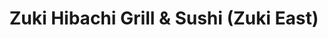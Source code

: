 ---
layout: place
title: "Zuki Hibachi Grill & Sushi (Zuki East)"
permalink: /indiana/evansville/zuki-hibachi-grill-sushi-zuki-east.html
stateAbbr: IN
stateName: Indiana
cityName: Evansville
seo:
  name: "Zuki Hibachi Grill & Sushi (Zuki East)"
  type: Restaurant
  links: null
description: "Zuki Hibachi Grill & Sushi (Zuki East) serves delicious sushi in Evansville, Indiana. Try fresh Japanese dishes for a great dining experience. "
place_id: ChIJW6-5iQYrbogRAj7jCx_sdzo
photos:
  - name: >-
      places/ChIJW6-5iQYrbogRAj7jCx_sdzo/photos/AeeoHcK7LKE9RRd6sSoMIJ68fzFmAMuAcCsLB3Fk8qnYbl5VTSL0xh95zHeCHYO5x6DzRlUa07D9lNPtUytlUAxvP32xdK7E23PPoCgZ50ACh0l4sj0cwzjBpWU4gucQmu5fPiod6W1L-PaEtfhIlj3xzlwhniqslE6AWDJUkJOc4gL9prEe2ncSVkeLIvgoExOrVRqMPnbD-itgcHrFtRRNuMuAK2jFtyxRL5q1eOYV38sExopY1RehInezRVU9-M69LMb4Vd8ZCBLn9z_iRHMNgRdyY8q6-jga9cKVzUz5jhYBqAQ24E3l4nxUyOnpcMW6136L1AEhca50os-Klq6GjfVKMH_T0vWljJPsUXzvAXjBJdZAbCibCbPr52JFRQINdRmaMQ42u8nqnZlGf6Gin97mKCA4D3rg_ZDH-IDuDniwDw
    widthPx: 4000
    heightPx: 3000
    authorAttributions:
      - displayName: Chris Lee
        uri: https://maps.google.com/maps/contrib/109364167154367084774
        photoUri: >-
          https://lh3.googleusercontent.com/a-/ALV-UjVztDqINGzL1fYS80mkoBYpiDtbwqDKjVcOCcfBMQkba7fJD_k=s100-p-k-no-mo
    flagContentUri: >-
      https://www.google.com/local/imagery/report/?cb_client=maps_api_places.places_api&image_key=!1e10!2sCIHM0ogKEICAgIC9y9C_Bg&hl=en-US
    googleMapsUri: >-
      https://www.google.com/maps/place//data=!3m4!1e2!3m2!1sCIHM0ogKEICAgIC9y9C_Bg!2e10!4m2!3m1!1s0x886e2b0689b9af5b:0x3a77ec1f0be33e02
  - name: >-
      places/ChIJW6-5iQYrbogRAj7jCx_sdzo/photos/AeeoHcI7u-qsxlQtMkO9hx5gxl9sO8DK1lrrQzMP7AyfXudqjVrVVWE0exweMZsR0ybLA0HzyxOwJK6Mhl3SBuxcl831ix14t2a2AILeffWIdwMaTBt1YRNJhQtTYRfgRFb6Y4CMzdqlECvy97MIqwrYQ4ywqqyohTA-zsaSsU2jUKVAfjZtbBx46W24fBuCnBlEqTWzLZs464EbvW0b2eAZmC-KrXl3570x_aHD0b6V8_PeyJyhWgnMN3FyD5c0nnHAK39JzelcfFm__A3ww_eUMYPoAWurbmO4RiHgvwKl3GcxhvKFS-7Z7GFL_0SasFZd88bj3-RKb1TW4Z_iRZdMqZiD6HPBhIiUMl6L2Z27Pl6niRJA5TUob7WwnPs_WNfC6VIWFARzpS9MVnZf1dglmjQZBfQhoV6M8id0ypazuQqlmQ
    widthPx: 4032
    heightPx: 3024
    authorAttributions:
      - displayName: Lisa Prescott
        uri: https://maps.google.com/maps/contrib/101479055286842503392
        photoUri: >-
          https://lh3.googleusercontent.com/a-/ALV-UjW5wTQYleXfie78IS5wf6-8CXW3ApsMoAlu64NwoDin2CLV9urx=s100-p-k-no-mo
    flagContentUri: >-
      https://www.google.com/local/imagery/report/?cb_client=maps_api_places.places_api&image_key=!1e10!2sCIHM0ogKEICAgICDqtyXAw&hl=en-US
    googleMapsUri: >-
      https://www.google.com/maps/place//data=!3m4!1e2!3m2!1sCIHM0ogKEICAgICDqtyXAw!2e10!4m2!3m1!1s0x886e2b0689b9af5b:0x3a77ec1f0be33e02
  - name: >-
      places/ChIJW6-5iQYrbogRAj7jCx_sdzo/photos/AeeoHcJwnHAxUnHF84z4JVBOwx4hXcP4wFb1p53_Pwt2YZoUKT3sgRYBPtUX4fZVF9SCQ8jts1WkKKaghaRPRwj5wOnv4OyOKKAzt32I9XswvY378rJn5rZw2J0NAf_zjA-xZLqgA7Hml3_5vXLXUMTcKgoR7IiHwAoPwboXcBxQzdfYI2jAlABFf-eaCqG7UbrcblDwnENaZdbsGMvgPjeoQ84t039Rm3Nko5rbJpwI0Lq00ljGTF3WHuQO2HVwWSyxpycOOqReiGHfMirwS_0XBLQgz71ITcrWnePcCPVUJMtWRIQekzZtihciN9O6dddPK91rv2c4hd5ZjeyuajDqI8B0Uq3ClXWh6On5YrB-w1fkmZerm6YTah3gfAFAMetexmO-Bx2-Gu9nCmFgjprL7AL-lgzcQrVLIPaaLPk92q2ZJydVUuGsnzY_bG9pUQ
    widthPx: 3000
    heightPx: 4000
    authorAttributions:
      - displayName: Janissa Marie
        uri: https://maps.google.com/maps/contrib/103425882695220774033
        photoUri: >-
          https://lh3.googleusercontent.com/a-/ALV-UjUldPuIjq91v_WkOgpVQplH7AlkEEWeivEEYUmSZ8RG7AT6uxn6Vg=s100-p-k-no-mo
    flagContentUri: >-
      https://www.google.com/local/imagery/report/?cb_client=maps_api_places.places_api&image_key=!1e10!2sCIABIhADycKzJznWmGfPqhEAC1y-&hl=en-US
    googleMapsUri: >-
      https://www.google.com/maps/place//data=!3m4!1e2!3m2!1sCIABIhADycKzJznWmGfPqhEAC1y-!2e10!4m2!3m1!1s0x886e2b0689b9af5b:0x3a77ec1f0be33e02
  - name: >-
      places/ChIJW6-5iQYrbogRAj7jCx_sdzo/photos/AeeoHcKYLjS7jedDew2EJ5104ec7wVFsoFeCXTHv0IL1-BulhhXv6DVBPsW9G2r8UcFv_9pStcFagCah_OvqWUU-sM4Y2E_4q6d-c8E2bSlv9IRMRbvSh-lkUBT1SMr4NS94-TkSy2bN9miDjNtaEToU91_-t2syLCySra75qDckDW2Iw7JE_OhlsfO61rvwv4YA0rnB0oZSqAExBjLJqZSfCFvBQfkKM_h8ZE0ZOUK_QGc_qJ9uO_90QHS5bjnniTkJKUM_Gp301zNO-0akZJU7IMziuLbkfH3zGDZeIXRE8IJaEoTtS7GeWdXdARg9YEThMr77Le2WE5l7DdMnW1YMZQ8QuTXt6Bor09KQilla9QneT0KuoLTHY_wW2leweKLAsuzg5iGo1GP2WEXzH73lDV6ITXIc9GurPqsS9xW26BA1Soc
    widthPx: 4000
    heightPx: 1868
    authorAttributions:
      - displayName: Tenebris Somnium
        uri: https://maps.google.com/maps/contrib/109080369161912356649
        photoUri: >-
          https://lh3.googleusercontent.com/a-/ALV-UjWOj-R-xKXapTd_v-asLnA51lZOruxO-u6oE0PHiTsgO2VkhrJN9w=s100-p-k-no-mo
    flagContentUri: >-
      https://www.google.com/local/imagery/report/?cb_client=maps_api_places.places_api&image_key=!1e10!2sCIHM0ogKEICAgMCA0KSZrQE&hl=en-US
    googleMapsUri: >-
      https://www.google.com/maps/place//data=!3m4!1e2!3m2!1sCIHM0ogKEICAgMCA0KSZrQE!2e10!4m2!3m1!1s0x886e2b0689b9af5b:0x3a77ec1f0be33e02
  - name: >-
      places/ChIJW6-5iQYrbogRAj7jCx_sdzo/photos/AeeoHcLlmHm3nc2mO4LsoZZTFo07BqEdXnnqcfVxIfUQYkFfQB5BN-yzZMkYd9WAjRZ1wHLxYEH5KBR7tZ1_Bv4og-JWs8Co9Nh6skgacHTLkg0yRVH0oEsoGGH1XPTI6m0dT_uAYIQLLwgjgyBTeC0vZ3oVNC_Yzgh1yuZrqw-O50t11jmehuDBFL6Fk18q6gJ162ThnLPoAsk4OEkQ9GzdSAny_dEGRPcNHC3Kz7V9aOGMwQ7GyU5T9ngty1XuVjb-sEFhK1x6yy1-N_9MBFRfWtZD3OR_AjIr4qtrrzVv3cqrgiMYPgRpVmJ0JxxHXfuQavELoTZxT20MGR_YwCrpmIs50BKW_uB_hccxQqIv4dUDNNPbVp4erqMPqZYS_1LJzaMyKGdCuKoF8ZuQZDB3MXURFOWeqkLboJgQRIsonfZFs8Y
    widthPx: 3024
    heightPx: 4032
    authorAttributions:
      - displayName: Jenni B
        uri: https://maps.google.com/maps/contrib/108688711109511905187
        photoUri: >-
          https://lh3.googleusercontent.com/a-/ALV-UjUnMzJSV6n9Q3wmYKzHcgpKPXmcf8VVClfhhoUjA5O_z3tq0HEMZg=s100-p-k-no-mo
    flagContentUri: >-
      https://www.google.com/local/imagery/report/?cb_client=maps_api_places.places_api&image_key=!1e10!2sCIHM0ogKEICAgICW6LX10wE&hl=en-US
    googleMapsUri: >-
      https://www.google.com/maps/place//data=!3m4!1e2!3m2!1sCIHM0ogKEICAgICW6LX10wE!2e10!4m2!3m1!1s0x886e2b0689b9af5b:0x3a77ec1f0be33e02
  - name: >-
      places/ChIJW6-5iQYrbogRAj7jCx_sdzo/photos/AeeoHcKsGizDUXlAENMTAUQbVigtTJx4bQBJQ6jikkwf_bDP-ggLyv0blmGhc6u0MoCLvtDEexIMn9QWV5uvJX7fNUZgoSawMTu85rcMGXTWksvP7ouId8bVNyAsY-OIQhlN1IdKXhm4mWaURdsMqI7LvXRGsMlW-Fb7H58Uqxum7IW1Raov9ZcO024x_efC-vXD8o6TjjDQdwg2Tu4E9WuOTlAleuc2HOsKF2QBFemdfkAPCfUGupGivZW0IDx43uj5eXleCyQlRDi5asSRsdYOuipGXDiBSCts7h8BunYZNgXvChPUBWkXpekaw6qmg6EMBkwxgq1xb8wtRk1JpBk36lj3pm_sHNzGQCKwe2qX2pgklGgWU4E4LRE5eRfzYQT5AwcWcrA9vfucxdtmto2VM-MZOQ7GznMOrH10U9XbWUoKatmx
    widthPx: 3000
    heightPx: 4000
    authorAttributions:
      - displayName: Janissa Marie
        uri: https://maps.google.com/maps/contrib/103425882695220774033
        photoUri: >-
          https://lh3.googleusercontent.com/a-/ALV-UjUldPuIjq91v_WkOgpVQplH7AlkEEWeivEEYUmSZ8RG7AT6uxn6Vg=s100-p-k-no-mo
    flagContentUri: >-
      https://www.google.com/local/imagery/report/?cb_client=maps_api_places.places_api&image_key=!1e10!2sCIHM0ogKEICAgIC15c3G-AE&hl=en-US
    googleMapsUri: >-
      https://www.google.com/maps/place//data=!3m4!1e2!3m2!1sCIHM0ogKEICAgIC15c3G-AE!2e10!4m2!3m1!1s0x886e2b0689b9af5b:0x3a77ec1f0be33e02
  - name: >-
      places/ChIJW6-5iQYrbogRAj7jCx_sdzo/photos/AeeoHcLMJXM8hz6Ap9xq-biLehY_ufkIdFCsAIMfzzsDXyR_kquGX-Arfq0oiQmLsYMZzmqHZ88GlIdxPVpayqWO6CPQ_EV1VGqHvJU-VFXlezL7pCLwxJnv5wE_C2z61usvkpZw9Q9-Sj7fB8DN_UkBAlakuySgYx4rCpc5Y9PzaierjUcwpWfFqzAVNro5OJ4m7qZOl-vKWp2KiYX8sitH5gTEp7IXcAfGtSAdfR0frOmQUHsPv5sJgP1ayCcnEzZRK2SUd5YXtBxSg0qKNnNL8HpjF6ibxp2ipWO3k6NfpMD-butMsd5OrdTOwE0G4rMdVlLszorrEyCtc1TdAfB_crpa1mJFsECzPGnD0ZQ25dvxLAlOb5Za6MNmH6VZuq5SUWmWgzTddLFK_aNrCC8pHlqklc1C9qXTOmc4CeTwTXIK-jh8
    widthPx: 3024
    heightPx: 4032
    authorAttributions:
      - displayName: Ellen Spence
        uri: https://maps.google.com/maps/contrib/106442722278448735964
        photoUri: >-
          https://lh3.googleusercontent.com/a/ACg8ocJVjo7tiDYB6ZVEc7tc248CSyJqfetjx3ArbqIXNApZDVdLag=s100-p-k-no-mo
    flagContentUri: >-
      https://www.google.com/local/imagery/report/?cb_client=maps_api_places.places_api&image_key=!1e10!2sCIHM0ogKEICAgMDwzp_wzQE&hl=en-US
    googleMapsUri: >-
      https://www.google.com/maps/place//data=!3m4!1e2!3m2!1sCIHM0ogKEICAgMDwzp_wzQE!2e10!4m2!3m1!1s0x886e2b0689b9af5b:0x3a77ec1f0be33e02
  - name: >-
      places/ChIJW6-5iQYrbogRAj7jCx_sdzo/photos/AeeoHcJl31wdI1HEnS8PEt7_5ENblAIBppBU-EQNGmpWNqXIpGsWZGDKKOKsNyOHCKvK0om-C6qGZ-neM3mS83dFk6TYon7ErJjTR_EjHz9A8OFINzee0DKPDjQWjE7A3SnRJb9TafremcZhzaYH6lRJJITSTafDi1M14xzNc8ty7JJsK-KLq2jFdDYmAYLL6xG08v-vMRx__QcWe9CW83sTQ1_TorIlwlG3XXF8n8BiwHmgYENT1FX7pK9c2WfS4wmq3q3GEeIjUouq9q8mfCjBlqSMXbrtIQw6i37Ku_ceyhckH3bjWR4fyGhmSeWpwGLhsWXBP6ll0oG7CSNoATwkj6dPSOip8cQ_aX880PgUlq0bD1epIByB_b_eVhVN17HjpVxe0KQ_UsSrqGodfE7rZHXs5kldWAMoMY1iEyTx-NjJyw
    widthPx: 4032
    heightPx: 3024
    authorAttributions:
      - displayName: David Chmielewski
        uri: https://maps.google.com/maps/contrib/114633131737285144181
        photoUri: >-
          https://lh3.googleusercontent.com/a-/ALV-UjWlltKEYwgknsILN6lj8SKXAoWkuJ2MgmpwMblD92-Y3XuTXgc=s100-p-k-no-mo
    flagContentUri: >-
      https://www.google.com/local/imagery/report/?cb_client=maps_api_places.places_api&image_key=!1e10!2sCIHM0ogKEICAgMDAjqzhVQ&hl=en-US
    googleMapsUri: >-
      https://www.google.com/maps/place//data=!3m4!1e2!3m2!1sCIHM0ogKEICAgMDAjqzhVQ!2e10!4m2!3m1!1s0x886e2b0689b9af5b:0x3a77ec1f0be33e02
  - name: >-
      places/ChIJW6-5iQYrbogRAj7jCx_sdzo/photos/AeeoHcLWyH8sqKDTCGRn8TJtD_7RtEVE2xIkY7JHZzN8CT9BeFQR6Mr3stHS2TKz2HuvgsESUgX3o_vp7xolRRDMyHU0GYJB9kSoKTpWJb881sGfPF8aM-HTUfaQZLBLRtkbbOidkppRr1l5h9A2UkF-vjSULPsi2kNnXvni2cWpIlU3AUGhqikaZIVckvPIKaR09PoSIcHx0ig1FK2v3MGpBZrcLLiIQX0ogIEFwlC3eZC93joAb3Lfe_WLYJ34vlq8wO9acit3F53PMFpXLzBNkYmeJLrtk6HljEE73bAlhZLgCRSJ9bcdl2QBke1KpRDjFrBaJ3RjYNGPua8qGzC_mY-LS5mxEHEAeBknmsVLA-sJS3_58c1yiA6VfZ7mG_0aKW1t51r7VfHlq7qe4yge1xlSecdeU8987tsbHnRu8sEZt6bM
    widthPx: 4000
    heightPx: 3000
    authorAttributions:
      - displayName: Chris Lee
        uri: https://maps.google.com/maps/contrib/109364167154367084774
        photoUri: >-
          https://lh3.googleusercontent.com/a-/ALV-UjVztDqINGzL1fYS80mkoBYpiDtbwqDKjVcOCcfBMQkba7fJD_k=s100-p-k-no-mo
    flagContentUri: >-
      https://www.google.com/local/imagery/report/?cb_client=maps_api_places.places_api&image_key=!1e10!2sCIHM0ogKEICAgIC9y9C_lgE&hl=en-US
    googleMapsUri: >-
      https://www.google.com/maps/place//data=!3m4!1e2!3m2!1sCIHM0ogKEICAgIC9y9C_lgE!2e10!4m2!3m1!1s0x886e2b0689b9af5b:0x3a77ec1f0be33e02
  - name: >-
      places/ChIJW6-5iQYrbogRAj7jCx_sdzo/photos/AeeoHcImsfyo09iu1EpJoBLrp4XLNdxIDikfx861n_KbtweyW9o5QHZVVCbXusFyJe1_eJM4skSPQ9uc0pqwQKro281sLs4B-p22unl1ywdpLCGMA9Cn56iIOgiZB_UZM2lkC3dSLmQlD1gRiDgj4VTFIDI-MnA5dsSyFK9ClC8Xf_xXYrTlKDu6olbqGwnkEsulf9DgdN6mBN68q7EBzooWSVlUdaRSyiUoB9oJ2FIZR2fP9vWB_H8wi8iRJvMrGEZYe-fcu8Htw-tfCjwP2bIab2XY19Asf6o6qEryTXZok8R5SyqLLXAFodUq0uBzzhYdBqQpVOWn9JTEzCcPbpLjKog8IEx8qg2OFrp6GWbIQPmgygdz9ag5jsusFr9xTymKHZ_RxVtNNUxiTMgLN5GQ6WgX1ZGD-EApW1YVmNIRxT8
    widthPx: 3024
    heightPx: 4032
    authorAttributions:
      - displayName: Queen Au' king
        uri: https://maps.google.com/maps/contrib/117020334492778347243
        photoUri: >-
          https://lh3.googleusercontent.com/a-/ALV-UjWuii8VQyuBe5zh_ryyl1GeS02hcRPNqN9Df-NDRqfDW9HH1SmiIw=s100-p-k-no-mo
    flagContentUri: >-
      https://www.google.com/local/imagery/report/?cb_client=maps_api_places.places_api&image_key=!1e10!2sCIHM0ogKEICAgIDerJu_ag&hl=en-US
    googleMapsUri: >-
      https://www.google.com/maps/place//data=!3m4!1e2!3m2!1sCIHM0ogKEICAgIDerJu_ag!2e10!4m2!3m1!1s0x886e2b0689b9af5b:0x3a77ec1f0be33e02
address: 1448 N Green River Rd, Evansville, IN 47715, USA
street: 1448 N Green River Rd
city: Evansville
state: IN
zip: '47715'
country: USA
neighborhood: null
latitude: '37.990283'
longitude: '-87.494360'
accessibility_options:
  wheelchairAccessibleParking: true
  wheelchairAccessibleEntrance: true
  wheelchairAccessibleRestroom: true
  wheelchairAccessibleSeating: true
business_status: OPERATIONAL
name: Zuki Hibachi Grill & Sushi (Zuki East)
google_maps_links:
  directionsUri: >-
    https://www.google.com/maps/dir//''/data=!4m7!4m6!1m1!4e2!1m2!1m1!1s0x886e2b0689b9af5b:0x3a77ec1f0be33e02!3e0
  placeUri: https://maps.google.com/?cid=4213095594515971586
  writeAReviewUri: >-
    https://www.google.com/maps/place//data=!4m3!3m2!1s0x886e2b0689b9af5b:0x3a77ec1f0be33e02!12e1
  reviewsUri: >-
    https://www.google.com/maps/place//data=!4m4!3m3!1s0x886e2b0689b9af5b:0x3a77ec1f0be33e02!9m1!1b1
  photosUri: >-
    https://www.google.com/maps/place//data=!4m3!3m2!1s0x886e2b0689b9af5b:0x3a77ec1f0be33e02!10e5
primary_type: Restaurant
opening_hours:
  regular: null
  current: null
secondary_opening_hours:
  regular:
    weekdayDescriptions: null
    type: null
  current:
    weekdayDescriptions: null
    type: null
phone: null
price_level: null
price_range: null
rating: null
rating_count: 0
website: null
reviews: null
parking_options: null
payment_options: null
allow_dogs: null
curbside_pickup: null
delivery: null
dine_in: null
good_for_children: null
good_for_groups: null
good_for_sports: null
live_music: null
menu_for_children: null
outdoor_seating: null
reservable: null
restroom: null
serves_beer: null
serves_breakfast: null
serves_brunch: null
serves_cocktails: null
serves_coffee: null
serves_dinner: null
serves_dessert: null
serves_lunch: null
serves_vegetarian_food: null
serves_wine: null
takeout: null
summary: null

---